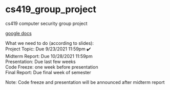 # cs419_group_project
cs419 computer security group project

[google docs](https://docs.google.com/document/d/15hVa0cmSZLMbEvgxXL2C6mP6GTozdQyf7S_c2eYLCLU/edit?usp=sharing)

What we need to do (according to slides):  
Project Topic: Due 9/23/2021 11:59pm ✔️  
Midterm Report: Due 10/28/2021 11:59pm    
Presentation: Due last few weeks  
Code Freeze: one week before presentation  
Final Report: Due final week of semester  
  
Note: Code freeze and presentation will be announced after midterm report